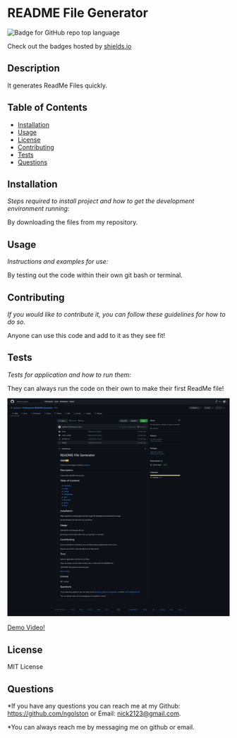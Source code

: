 # README File Generator

![Badge for GitHub repo top language](https://img.shields.io/badge/License-MIT-yellow.svg)

Check out the badges hosted by [shields.io](https://shields.io/)

## Description

It generates ReadMe Files quickly.

## Table of Contents

- [Installation](#installation)
- [Usage](#usage)
- [License](#license)
- [Contributing](#contributing)
- [Tests](#tests)
- [Questions](#questions)

## Installation

_Steps required to install project and how to get the development environment running:_

By downloading the files from my repository.

## Usage

_Instructions and examples for use:_

By testing out the code within their own git bash or terminal.

## Contributing

_If you would like to contribute it, you can follow these guidelines for how to do so._

Anyone can use this code and add to it as they see fit!

## Tests

_Tests for application and how to run them:_

They can always run the code on their own to make their first ReadMe file!

![README File](assets/screenshot.png)

[Demo Video!](assets/Demo.mp4)

## License

MIT License

## Questions

\*If you have any questions you can reach me at my Github: https://github.com/ngolston or Email: nick2123@gmail.com.

\*You can always reach me by messaging me on github or email.
